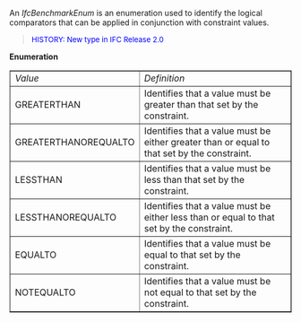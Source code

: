 An _IfcBenchmarkEnum_ is an enumeration used to identify the logical comparators that can be applied in conjunction with constraint values.

> <font color="#0000FF" size="-1"> HISTORY: New type in IFC Release
		  2.0</font>
> 


**Enumeration**

<table border="1"> 
		<tr> 
		  <td><i>Value</i></td> 
		  <td><i>Definition</i></td> 
		</tr> 
		<tr> 
		  <td>GREATERTHAN</td> 
		  <td>Identifies that a value must be greater than that set by the
			 constraint.</td> 
		</tr> 
		<tr> 
		  <td>GREATERTHANOREQUALTO</td> 
		  <td>Identifies that a value must be either greater than or equal to
			 that set by the constraint.</td> 
		</tr> 
		<tr> 
		  <td>LESSTHAN</td> 
		  <td>Identifies that a value must be less than that set by the
			 constraint.</td> 
		</tr> 
		<tr> 
		  <td>LESSTHANOREQUALTO</td> 
		  <td>Identifies that a value must be either less than or equal to that
			 set by the constraint.</td> 
		</tr> 
		<tr> 
		  <td>EQUALTO</td> 
		  <td>Identifies that a value must be equal to that set by the
			 constraint.</td> 
		</tr> 
		<tr> 
		  <td>NOTEQUALTO</td> 
		  <td>Identifies that a value must be not equal to that set by the
			 constraint.</td> 
		</tr> 
	 </table>